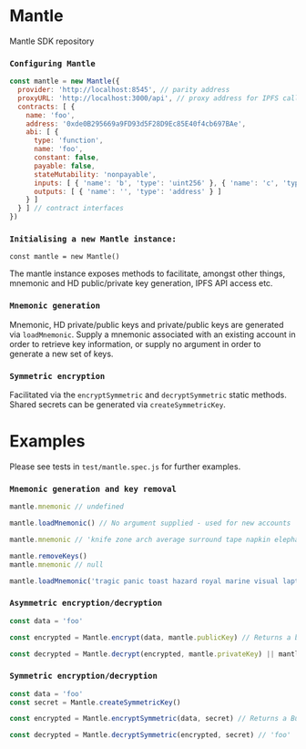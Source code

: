 # Mantle

Mantle SDK repository

### `Configuring Mantle`
```js
const mantle = new Mantle({
  provider: 'http://localhost:8545', // parity address
  proxyURL: 'http://localhost:3000/api', // proxy address for IPFS calls
  contracts: [ {
    name: 'foo',
    address: '0xde0B295669a9FD93d5F28D9Ec85E40f4cb697BAe',
    abi: [ {
      type: 'function',
      name: 'foo',
      constant: false,
      payable: false,
      stateMutability: 'nonpayable',
      inputs: [ { 'name': 'b', 'type': 'uint256' }, { 'name': 'c', 'type': 'bytes32' } ],
      outputs: [ { 'name': '', 'type': 'address' } ]
    } ]
  } ] // contract interfaces
})
```

### `Initialising a new Mantle instance:`

`const mantle = new Mantle()`

The mantle instance exposes methods to facilitate, amongst other things, mnemonic and HD public/private key generation, IPFS API access etc.

### `Mnemonic generation`

Mnemonic, HD private/public keys and private/public keys are generated via `loadMnemonic`. Supply a mnemonic associated with an existing account in order to retrieve key information, or supply no argument in order to generate a new set of keys.

### `Symmetric encryption`

Facilitated via the `encryptSymmetric` and `decryptSymmetric` static methods. Shared secrets can be generated via `createSymmetricKey`.

# Examples

Please see tests in `test/mantle.spec.js` for further examples.

### `Mnemonic generation and key removal`

```js
mantle.mnemonic // undefined

mantle.loadMnemonic() // No argument supplied - used for new accounts

mantle.mnemonic // 'knife zone arch average surround tape napkin elephant share fuel jeans false'

mantle.removeKeys()
mantle.mnemonic // null

mantle.loadMnemonic('tragic panic toast hazard royal marine visual laptop salmon guard finger upper') // Mnemonc supplied - should be used to load existing keys
```

### `Asymmetric encryption/decryption`

```js
const data = 'foo'

const encrypted = Mantle.encrypt(data, mantle.publicKey) // Returns a buffer

const decrypted = Mantle.decrypt(encrypted, mantle.privateKey) || mantle.decrypt(encrypted) // 'foo'
```

### `Symmetric encryption/decryption`

```js
const data = 'foo'
const secret = Mantle.createSymmetricKey()

const encrypted = Mantle.encryptSymmetric(data, secret) // Returns a Buffer

const decrypted = Mantle.decryptSymmetric(encrypted, secret) // 'foo'
```